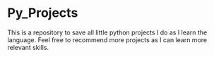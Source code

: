 # Py_Projects
This is a repository to save all little python projects I do as I learn the language. Feel free to recommend more projects as I can learn more relevant skills.
